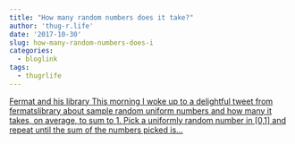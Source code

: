 ```yaml
---
title: "How many random numbers does it take?"
author: 'thug-r.life'
date: '2017-10-30'
slug: how-many-random-numbers-does-i
categories:
  - bloglink
tags:
  - thugrlife
---
```


[Fermat and his library This morning I woke up to a delightful tweet from fermatslibrary about sample random uniform numbers and how many it takes, on average, to sum to 1. Pick a uniformly random number in [0,1] and repeat until the sum of the numbers picked is...<click to read more>](http://thug-r.life/post/2017-10-30-how-many-random-numbers-does-it-take/)

